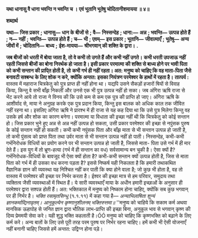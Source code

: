 **यथा धानासु वै धाना भवन्ति न भवन्ति च ।** **एवं भूतानि भूतेषु चोदितानीशमायया ॥ ४॥** 

**शब्दार्थ** 

**यथा—** **जिस प्रकार** **; धानासु—** **धान के बीजों से** **; वै—** **निस्सन्देह** **; धाना:—** **अन्न** **; भवन्ति—** **उत्पन्न होते हैं** **; न—** **नहीं** **;** **भवन्ति—** **उत्पन्न होते हैं** **; च—** **भी** **; एवम्—** **इस प्रकार** **; भूतानि—** **जीवात्माएँ** **; भूतेषु—** **अन्य जीवों में** **; चोदितानि—** **बाध्य** **;** **ईश-मायया—** **श्रीभगवान् की शक्ति के द्वारा।** **.** 

**जब बीजों को धरती में बोया जाता है, तो वे कभी तो उगते हैं और कभी नहीं उगते।** **कभी धरती उपजाऊ नहीं रहती जिससे बीजों का बोना निरर्थक हो जाता है। इसी प्रकार** **परमात्मा की शक्ति से बाध्य होने पर भावी पिता को कभी सन्तान की प्रापि्त होती है, तो** **कभी गर्भ ही नहीं रहता। अत: मनुष्य को चाहिए कि वह माता-पिता जैसे बनावटी सश्बन्ध** **के लिए शोक न करे, क्योंकि अन्तत: इसका नियंत्रण परमेश्वर के हाथों में रहता है।** **तात्पर्य :** वास्तव में महाराज चित्रकेतु को पुत्र प्राप्त ही नहीं होना था। यद्यपि उसने सैकड़ों हजारों षियों से विवाह किया, किन्तु वे सभी बाँझ निकलीं और उनसे एक भी पुत्र उत्पन्न नहीं हो सका। जब अंगिरा ऋषि राजा से भेंट करने आये तो राजा ने विनय की कि उसे कम से कम एक पुत्र की प्राप्ति हो जाए। अंगिरा ऋषि के आशीर्वाद से, माया ने अनुग्रह करके एक पुत्र प्रदान किया, किन्तु इस बालक को अधिक काल तक जीवित नहीं रहना था। इसलिए अंगिरा ऋषि ने प्रारश्भ में ही राजा से यह कह दिया था कि उसे पुत्र मिलेगा किन्तु वह उसके हर्ष और शोक का कारण बनेगा। परमात्मा या विधाता की इच्छा नहीं थी कि चित्रकेतु को कोई सन्तान हो। जिस प्रकार भुने हुए अन्न से अन्न नहीं उत्पन्न हो सकता, उसी प्रकार परमेश्वर की इच्छा से नपुंसक पुरुष के कोई सन्तान नहीं हो सकती। कभी कभी नपुंसक पिता और बाँझ माता से भी सन्तान उत्पन्न हो जाती है, तो कभी पुंसत्व को प्राप्त पिता तथा उर्वर माता से भी सन्तान उत्पन्न नहीं हो पाती। निस्सन्देह, कभी-कभी गर्भनिरोधक विधियों का प्रयोग करने पर भी सन्तान उत्पन्न हो जाती है, जिससे माता- पिता उसे गर्भ में ही मार देते हैं। इस युग में तो भ्रूण-हत्या (गर्भ में ही सन्तान का वध) सर्वसामान्य बन चुकी है। ऐसा क्यों है? गर्भनिरोधक-विधियों के बावजूद भी ऐसा क्यों होता है? कभी-कभी सन्तान क्यों उत्पन्न होती है, जिस से माता पिता को गर्भ में ही उसका वध करना पड़ता है? इससे निष्कर्ष यही निकलता है कि हमारी तथाकथित वैज्ञानिक ज्ञान की व्यवस्था यह निश्चित नहीं कर पाती कि क्या होने वाला है; जो कुछ भी होता है, वह तो वास्तव में परमेश्वर की इच्छा पर निर्भर करता है। ईश्वर की इच्छा मात्र से हम परिवार, समुदाय तथा व्यक्तित्व जैसी व्यवस्थाओं में स्थित हैं। ये सारी व्यवस्थाएँ माया के अधीन हमारी इच्छाओं के अनुसार ही परमेश्वर द्वारा सश्पन्न होती हैं। अत: भक्तिकाल में मनुष्य को निष्काम होना चाहिए, क्योंकि सब कुछ भगवान् पर ही निर्भर है। *भक्ति रसामृतसिन्धु* (१.१.११) में कहा गया है— *अन्याभिलाषिता शून्यं ज्ञानकर्माद्यिनावृतम्।* *आनुकूल्येन कृष्णानुशीलनम् भक्तिरुत्तमा॥* ''मनुष्य को चाहिये कि सकाम कर्म अथवा मानसिक ऊहापोह से जनित ज्ञान द्वारा भौतिक लाभ-प्राप्ति की इच्छा बिना, अनुकूल भाव से भगवान् कृष्ण की दिव्य प्रेममयी सेवा करे। यही शुद्ध भक्ति कहलाती है।ÓÓ मनुष्य को चाहिए कि कृष्णभक्ति को बढ़ाने के लिए कर्म करे। अन्य बातों के लिए उसे पूरी तरह परम पुरुष पर निर्भर रहना चाहिए। हमें कभी भी ऐसी योजनाएँ नहीं बनानी चाहिए जिससे हमें अन्तत: उद्विग्न होना पड़े।  